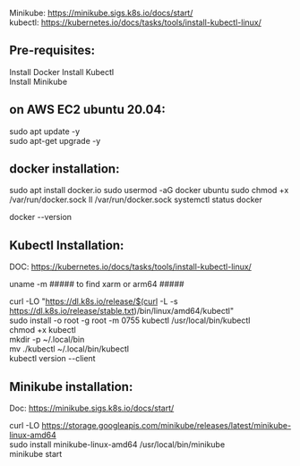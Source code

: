 Minikube: https://minikube.sigs.k8s.io/docs/start/  
kubectl: https://kubernetes.io/docs/tasks/tools/install-kubectl-linux/  

Pre-requisites:    
------------
Install Docker
Install Kubectl  
Install Minikube    
   

on AWS EC2 ubuntu 20.04: 
-----------
sudo apt update -y  
sudo apt-get upgrade -y  

docker installation:   
-------------------
sudo apt install docker.io
sudo usermod -aG docker ubuntu
sudo chmod +x /var/run/docker.sock
ll /var/run/docker.sock
systemctl status docker

docker --version

Kubectl Installation:   
--------------------  

DOC: https://kubernetes.io/docs/tasks/tools/install-kubectl-linux/

uname -m  ##### to find xarm or arm64 #####

curl -LO "https://dl.k8s.io/release/$(curl -L -s https://dl.k8s.io/release/stable.txt)/bin/linux/amd64/kubectl"  
sudo install -o root -g root -m 0755 kubectl /usr/local/bin/kubectl  
chmod +x kubectl  
mkdir -p ~/.local/bin  
mv ./kubectl ~/.local/bin/kubectl  
kubectl version --client  

Minikube installation:    
--------------------
Doc: https://minikube.sigs.k8s.io/docs/start/  

curl -LO https://storage.googleapis.com/minikube/releases/latest/minikube-linux-amd64  
sudo install minikube-linux-amd64 /usr/local/bin/minikube  
minikube start  


